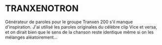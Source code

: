 # TRANXENOTRON

Générateur de paroles pour le groupe Tranxen 200 s'il manque d'inspiration. J'ai utilisé les paroles originales du célèbre clip Vice et versa, et on dirait bien que le sens de la chanson reste identique même si on les mélanges aléatoirement...
